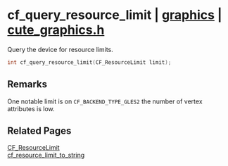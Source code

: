 # cf_query_resource_limit | [graphics](https://github.com/RandyGaul/cute_framework/blob/master/docs/graphics/README.md) | [cute_graphics.h](https://github.com/RandyGaul/cute_framework/blob/master/include/cute_graphics.h)

Query the device for resource limits.

```cpp
int cf_query_resource_limit(CF_ResourceLimit limit);
```

## Remarks

One notable limit is on `CF_BACKEND_TYPE_GLES2` the number of vertex attributes is low.

## Related Pages

[CF_ResourceLimit](https://github.com/RandyGaul/cute_framework/blob/master/docs/graphics/cf_resourcelimit.md)  
[cf_resource_limit_to_string](https://github.com/RandyGaul/cute_framework/blob/master/docs/graphics/cf_resource_limit_to_string.md)  
